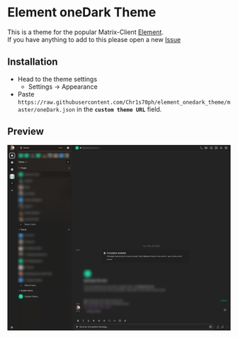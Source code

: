 # Element oneDark Theme

This is a theme for the popular Matrix-Client [Element](https://element.io/).\
If you have anything to add to this please open a new [Issue](https://github.com/Chr1s70ph/element_onedark_theme/issues/new)

## Installation

- Head to the theme settings
  - Settings -> Appearance
- Paste `https://raw.githubusercontent.com/Chr1s70ph/element_onedark_theme/master/oneDark.json` 
in the **`custom theme URL`** field.


## Preview

![Preview of Theme](./images/preview.jpg)
